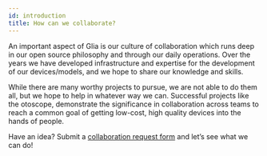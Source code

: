 ```yaml
---
id: introduction
title: How can we collaborate?
---
```


An important aspect of Glia is our culture of collaboration which runs deep in our open source philosophy and through our daily operations.
Over the years we have developed infrastructure and expertise for the development of our devices/models, and we hope to share our knowledge and skills. <br>


While there are many worthy projects to pursue, we are not able to do them all, but we hope to help in whatever way we can. Successful projects like the otoscope, demonstrate the significance in collaboration across teams to reach a common goal of getting low-cost, high quality devices into the hands of people. 


Have an idea? Submit a [collaboration request form](collab-request.md) and let’s see what we can do!
